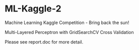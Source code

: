# ML-Kaggle-2
Machine Learning Kaggle Competition - Bring back the sun!

Multi-Layered Perceptron with GridSearchCV Cross Validation

Please see report.doc for more detail.

